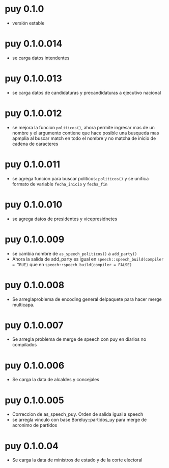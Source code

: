 # puy 0.1.0

* versión estable

# puy 0.1.0.014

* se carga datos intendentes

# puy 0.1.0.013

* se carga datos de candidaturas y precandidaturas a ejecutivo nacional

# puy 0.1.0.012

* se mejora la funcion `politicos()`, ahora permite ingresar mas de un nombre y el argumento contiene que hace posible una busqueda mas apmplia al buscar match en todo el nombre y no matcha de inicio de cadena de caracteres

# puy 0.1.0.011

* se agrega funcion para buscar politicos: `politicos()` y se unifica formato de variable `fecha_inicio` y `fecha_fin`

# puy 0.1.0.010

* se agrega datos de presidentes y vicepresidnetes

# puy 0.1.0.009

* se cambia nombre de `as_speech_politicos()` a `add_party()`
* Ahora la salida de add_party es igual en `speech::speech_build(compiler = TRUE)` que en  `speech::speech_build(compiler = FALSE)`

# puy 0.1.0.008

* Se arreglaproblema de encoding general delpaquete para hacer merge multicapa.

# puy 0.1.0.007
* Se arregla problema de merge de speech con puy en diarios no compilados

# puy 0.1.0.006
* Se carga la data de alcaldes y concejales

# puy 0.1.0.005
* Correccion de as_speech_puy. Orden de salida igual a speech
* se arregla vinculo con base Boreluy::partidos_uy para merge de acronimo de partidos


# puy 0.1.0.04
* Se carga la data de ministros de estado y de la corte electoral

